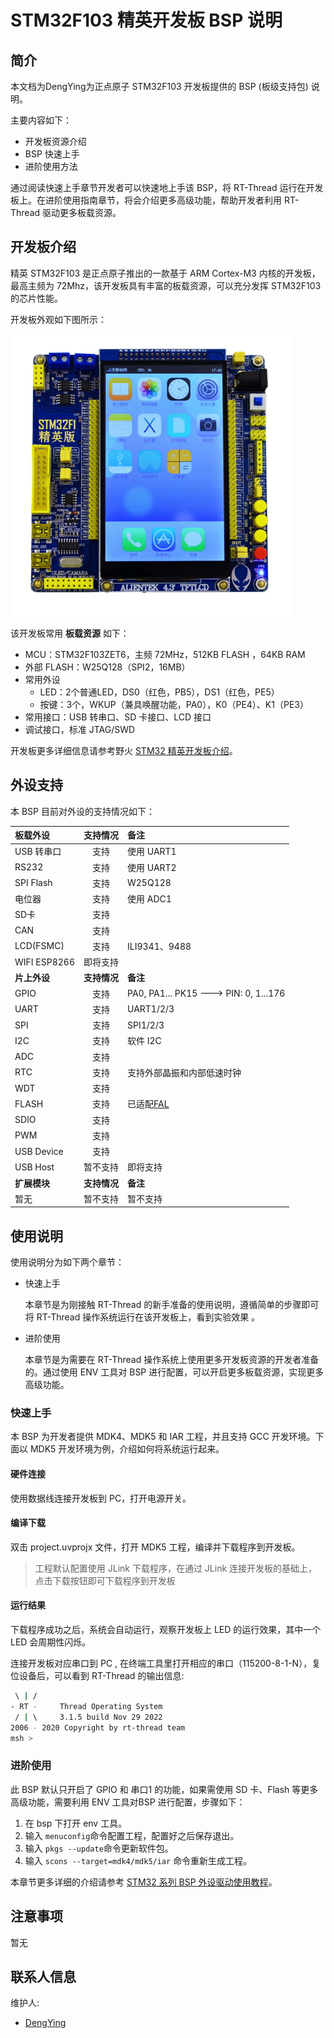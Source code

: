# STM32F103 精英开发板 BSP 说明

## 简介

本文档为DengYing为正点原子 STM32F103 开发板提供的 BSP (板级支持包) 说明。

主要内容如下：

- 开发板资源介绍
- BSP 快速上手
- 进阶使用方法

通过阅读快速上手章节开发者可以快速地上手该 BSP，将 RT-Thread 运行在开发板上。在进阶使用指南章节，将会介绍更多高级功能，帮助开发者利用 RT-Thread 驱动更多板载资源。

## 开发板介绍

精英 STM32F103 是正点原子推出的一款基于 ARM Cortex-M3 内核的开发板，最高主频为 72Mhz，该开发板具有丰富的板载资源，可以充分发挥 STM32F103 的芯片性能。

开发板外观如下图所示：

![board](figures/board.png)

该开发板常用 **板载资源** 如下：

- MCU：STM32F103ZET6，主频 72MHz，512KB FLASH ，64KB RAM
- 外部 FLASH：W25Q128（SPI2，16MB）
- 常用外设
  - LED：2个普通LED，DS0（红色，PB5），DS1（红色，PE5）
  - 按键：3个，WKUP（兼具唤醒功能，PA0），K0（PE4）、K1（PE3）
- 常用接口：USB 转串口、SD 卡接口、LCD 接口
- 调试接口，标准 JTAG/SWD

开发板更多详细信息请参考野火 [STM32 精英开发板介绍](https://detail.tmall.com/item.htm?spm=a230r.1.14.22.5e266a94PjMqe6&id=609294889447&ns=1&abbucket=3)。

## 外设支持

本 BSP 目前对外设的支持情况如下：

| **板载外设** | **支持情况** | **备注**                                      |
| :----------------- | :----------------: | :-------------------------------------------------- |
| USB 转串口         |        支持        | 使用 UART1                                          |
| RS232              |        支持        | 使用 UART2                                          |
| SPI Flash          |        支持        | W25Q128                                             |
| 电位器             |        支持        | 使用 ADC1                                           |
| SD卡               |        支持        |                                                     |
| CAN                |        支持        |                                                     |
| LCD(FSMC)          |        支持        | ILI9341、9488                                       |
| WIFI ESP8266       |      即将支持      |                                                     |
| **片上外设** | **支持情况** | **备注**                                      |
| GPIO               |        支持        | PA0, PA1... PK15 ---> PIN: 0, 1...176               |
| UART               |        支持        | UART1/2/3                                           |
| SPI                |        支持        | SPI1/2/3                                            |
| I2C                |        支持        | 软件 I2C                                            |
| ADC                |        支持        |                                                     |
| RTC                |        支持        | 支持外部晶振和内部低速时钟                          |
| WDT                |        支持        |                                                     |
| FLASH              |        支持        | 已适配[FAL](https://github.com/RT-Thread-packages/fal) |
| SDIO               |        支持        |                                                     |
| PWM                |        支持        |                                                     |
| USB Device         |        支持        |                                                     |
| USB Host           |      暂不支持      | 即将支持                                            |
| **扩展模块** | **支持情况** | **备注**                                      |
| 暂无               |      暂不支持      | 暂不支持                                            |

## 使用说明

使用说明分为如下两个章节：

- 快速上手

  本章节是为刚接触 RT-Thread 的新手准备的使用说明，遵循简单的步骤即可将 RT-Thread 操作系统运行在该开发板上，看到实验效果 。
- 进阶使用

  本章节是为需要在 RT-Thread 操作系统上使用更多开发板资源的开发者准备的。通过使用 ENV 工具对 BSP 进行配置，可以开启更多板载资源，实现更多高级功能。

### 快速上手

本 BSP 为开发者提供 MDK4、MDK5 和 IAR 工程，并且支持 GCC 开发环境。下面以 MDK5 开发环境为例，介绍如何将系统运行起来。

#### 硬件连接

使用数据线连接开发板到 PC，打开电源开关。

#### 编译下载

双击 project.uvprojx 文件，打开 MDK5 工程，编译并下载程序到开发板。

> 工程默认配置使用 JLink 下载程序，在通过 JLink 连接开发板的基础上，点击下载按钮即可下载程序到开发板

#### 运行结果

下载程序成功之后，系统会自动运行，观察开发板上 LED 的运行效果，其中一个 LED 会周期性闪烁。

连接开发板对应串口到 PC , 在终端工具里打开相应的串口（115200-8-1-N），复位设备后，可以看到 RT-Thread 的输出信息:

```bash
 \ | /
- RT -     Thread Operating System
 / | \     3.1.5 build Nov 29 2022
2006 - 2020 Copyright by rt-thread team
msh >
```

### 进阶使用

此 BSP 默认只开启了 GPIO 和 串口1 的功能，如果需使用 SD 卡、Flash 等更多高级功能，需要利用 ENV 工具对BSP 进行配置，步骤如下：

1. 在 bsp 下打开 env 工具。
2. 输入 `menuconfig`命令配置工程，配置好之后保存退出。
3. 输入 `pkgs --update`命令更新软件包。
4. 输入 `scons --target=mdk4/mdk5/iar` 命令重新生成工程。

本章节更多详细的介绍请参考 [STM32 系列 BSP 外设驱动使用教程](../docs/STM32系列BSP外设驱动使用教程.md)。

## 注意事项

暂无

## 联系人信息

维护人:

- [DengYing](https://gitee.com/YingDengGitee/stm32f103-atk-elite)

